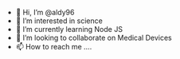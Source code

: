 - 👋 Hi, I’m @aldy96
- 👀 I’m interested in science
- 🌱 I’m currently learning Node JS
- 💞️ I’m looking to collaborate on Medical Devices
- 📫 How to reach me ....

<!---
aldy96/aldy96 is a ✨ special ✨ repository because its `README.md` (this file) appears on your GitHub profile.
You can click the Preview link to take a look at your changes.
--->
